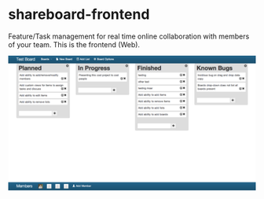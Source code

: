 shareboard-frontend
===================

Feature/Task management for real time online collaboration with members of your team. This is the frontend (Web).

<img src='img/shareboard_ss.png' />
